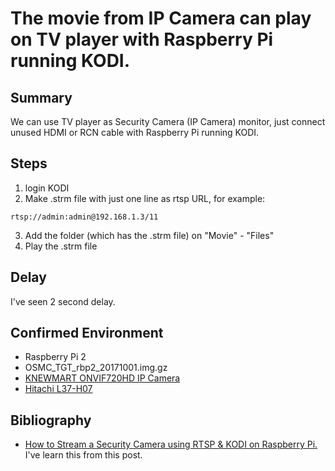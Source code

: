 # The movie from IP Camera can play on TV player with Raspberry Pi running KODI.

## Summary
We can use TV player as Security Camera (IP Camera) monitor, just connect unused HDMI or RCN cable with Raspberry Pi running KODI.

## Steps
1. login KODI
2. Make .strm file with just one line as rtsp URL, for example:
```bash:IPCAM.strm
rtsp://admin:admin@192.168.1.3/11
```

3. Add the folder (which has the .strm file) on "Movie" - "Files"
4. Play the .strm file

## Delay
I've seen 2 second delay.


## Confirmed Environment
- Raspberry Pi 2
- OSMC_TGT_rbp2_20171001.img.gz
- [KNEWMART ONVIF720HD IP Camera](https://www.amazon.co.jp/gp/product/B06X3YVBF5/ref=oh_aui_detailpage_o02_s00?ie=UTF8&psc=1)
- [Hitachi L37-H07](http://av.hitachi.co.jp/tv/woooh07/spec/37v.html)

## Bibliography
- [How to Stream a Security Camera using RTSP & KODI on Raspberry Pi.](https://www.arcdyn.com/articles/how-to-stream-a-security-camera-using-rtsp-kodi-on-raspberry-pi/) I've learn this from this post.

